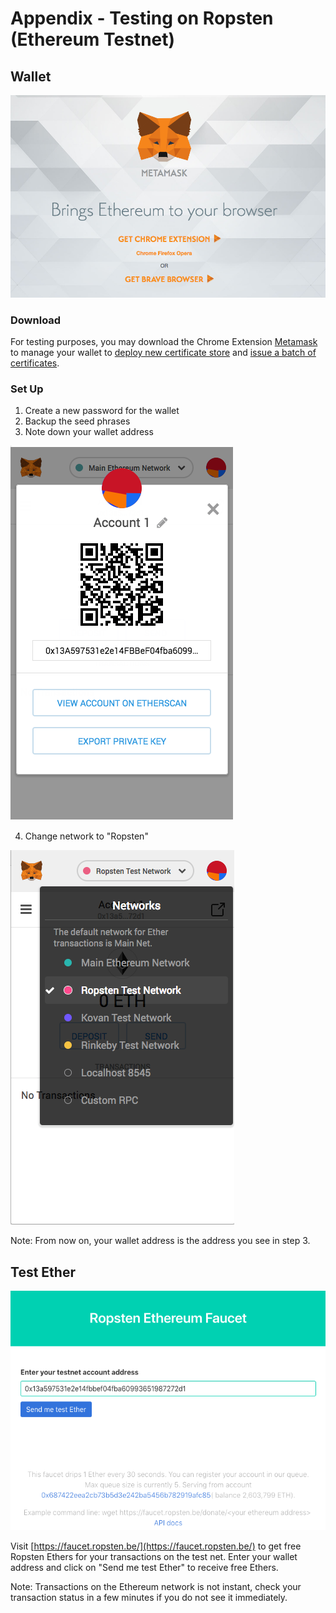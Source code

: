 # Appendix - Testing on Ropsten (Ethereum Testnet)

## Wallet

![Certificate Store](./assets/appendix-test-account/metamask.png)

### Download

For testing purposes, you may download the Chrome Extension [Metamask](https://metamask.io/) to manage your wallet to [deploy new certificate store](./deploying_store.md) and [issue a batch of certificates](./issuing_certificates.md).

### Set Up

1. Create a new password for the wallet
2. Backup the seed phrases
3. Note down your wallet address
  
  ![Certificate Store](./assets/appendix-test-account/address.png)

4. Change network to "Ropsten"
  
  ![Certificate Store](./assets/appendix-test-account/network-selector.png)

Note: From now on, your wallet address is the address you see in step 3.

## Test Ether

![Certificate Store](./assets/appendix-test-account/faucet.png)

Visit [https://faucet.ropsten.be/](https://faucet.ropsten.be/) to get free Ropsten Ethers for your transactions on the test net. Enter your wallet address and click on "Send me test Ether" to receive free Ethers.

Note: Transactions on the Ethereum network is not instant, check your transaction status in a few minutes if you do not see it immediately.
